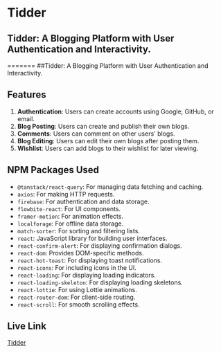 # Tidder

## Tidder: A Blogging Platform with User Authentication and Interactivity.
=======
##Tidder: A Blogging Platform with User Authentication and Interactivity.

## Features
1. **Authentication**: Users can create accounts using Google, GitHub, or email.
2. **Blog Posting**: Users can create and publish their own blogs.
3. **Comments**: Users can comment on other users' blogs.
4. **Blog Editing**: Users can edit their own blogs after posting them.
5. **Wishlist**: Users can add blogs to their wishlist for later viewing.

## NPM Packages Used
- `@tanstack/react-query`: For managing data fetching and caching.
- `axios`: For making HTTP requests.
- `firebase`: For authentication and data storage.
- `flowbite-react`: For UI components.
- `framer-motion`: For animation effects.
- `localforage`: For offline data storage.
- `match-sorter`: For sorting and filtering lists.
- `react`: JavaScript library for building user interfaces.
- `react-confirm-alert`: For displaying confirmation dialogs.
- `react-dom`: Provides DOM-specific methods.
- `react-hot-toast`: For displaying toast notifications.
- `react-icons`: For including icons in the UI.
- `react-loading`: For displaying loading indicators.
- `react-loading-skeleton`: For displaying loading skeletons.
- `react-lottie`: For using Lottie animations.
- `react-router-dom`: For client-side routing.
- `react-scroll`: For smooth scrolling effects.

## Live Link
[Tidder](https://tidder-49cf8.web.app/)
